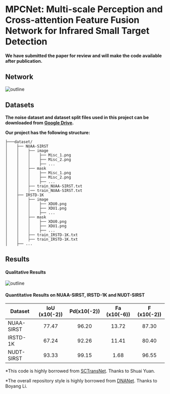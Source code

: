 # MPCNet: Multi-scale Perception and Cross-attention Feature Fusion Network for Infrared Small Target Detection

**We have submitted the paper for review and will make the code available after publication.**

## Network
![outline](image/img1.jpg)

## Datasets
**The noise dataset and dataset split files used in this project can be downloaded from [Google Drive](https://drive.google.com/file/d/1kkoi5UcaqlRiURACvlkzfQRV5IzSRJ_e/view?usp=sharing).**

**Our project has the following structure:**
  ```
  ├───dataset/
  │    ├── NUAA-SIRST
  │    │    ├── image
  │    │    │    ├── Misc_1.png
  │    │    │    ├── Misc_2.png
  │    │    │    ├── ...
  │    │    ├── mask
  │    │    │    ├── Misc_1.png
  │    │    │    ├── Misc_2.png
  │    │    │    ├── ...
  │    │    ├── train_NUAA-SIRST.txt
  │    │    │── train_NUAA-SIRST.txt
  │    ├── IRSTD-1K
  │    │    ├── image
  │    │    │    ├── XDU0.png
  │    │    │    ├── XDU1.png
  │    │    │    ├── ...
  │    │    ├── mask
  │    │    │    ├── XDU0.png
  │    │    │    ├── XDU1.png
  │    │    │    ├── ...
  │    │    ├── train_IRSTD-1K.txt
  │    │    ├── train_IRSTD-1K.txt
  │    ├── ...  
  ```
<be>

## Results
#### Qualitative Results

![outline](image/img2.jpg)

#### Quantitative Results on NUAA-SIRST, IRSTD-1K and NUDT-SIRST

| Dataset         | IoU (x10(-2)) | Pd(x10(-2))| Fa (x10(-6))|  F (x10(-2))|
| ------------- |:-------------:|:-----:|:-----:|:-----:|
| NUAA-SIRST    | 77.47  |  96.20 | 13.72 | 87.30 |
| IRSTD-1K      | 67.24  |  92.26 | 11.41 | 80.40 |
| NUDT-SIRST    | 93.33  |  99.15 | 1.68  | 96.55 |


*This code is highly borrowed from [SCTransNet](https://github.com/xdFai/SCTransNet). Thanks to Shuai Yuan.

*The overall repository style is highly borrowed from [DNANet](https://github.com/YeRen123455/Infrared-Small-Target-Detection). Thanks to Boyang Li.








